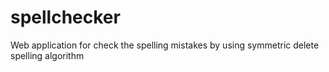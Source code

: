 # spellchecker
Web application for check the spelling mistakes by using symmetric delete spelling algorithm  
